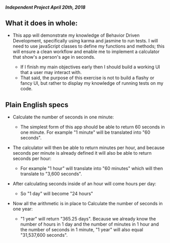 ##### Independent Project April 20th, 2018 #####

## What it does in whole:

  * This app will demonstrate my knowledge of Behavior Driven Development, specifically using karma and jasmine to run tests.  I will need to use javaScript classes to define my functions and methods; this will ensure a clean workflow and enable me to implement a calculator that show's a person's age in seconds.

    * If I finish my main objectives early then I should build a working UI that a user may interact with.
    * That said, the purpose of this exercise is not to build a flashy or fancy UI, but rather to display my knowledge of running tests on my code.

## Plain English specs

  * Calculate the number of seconds in one minute:

    * The simplest form of this app should be able to return 60 seconds in one minute. For example "1 minute" will be translated into "60 seconds".


  * The calculator will then be able to return minutes per hour, and because seconds per minute is already defined it will also be able to return seconds per hour:

    * For example "1 hour" will translate into "60 minutes" which will then translate to "3,600 seconds".


  * After calculating seconds inside of an hour will come hours per day:

    * So "1 day" will become "24 hours"


  * Now all the arithmetic is in place to Calculate the number of seconds in one year:

    * "1 year" will return "365.25 days".  Because we already know the number of hours in 1 day and the number of minutes in 1 hour and the number of seconds in 1 minute, "1 year" will also equal "31,537,600 seconds".

  
